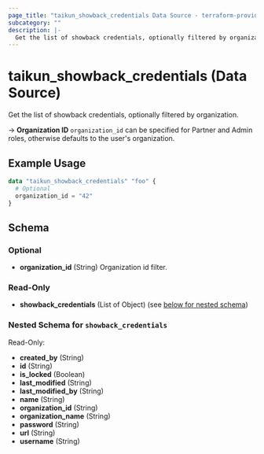 ```yaml
---
page_title: "taikun_showback_credentials Data Source - terraform-provider-taikun"
subcategory: ""
description: |-
  Get the list of showback credentials, optionally filtered by organization.
---
```


# taikun_showback_credentials (Data Source)

Get the list of showback credentials, optionally filtered by organization.

-> **Organization ID** `organization_id` can be specified for Partner and Admin roles, otherwise defaults to the user's
organization.

## Example Usage

```terraform
data "taikun_showback_credentials" "foo" {
  # Optional
  organization_id = "42"
}
```

<!-- schema generated by tfplugindocs -->
## Schema

### Optional

- **organization_id** (String) Organization id filter.

### Read-Only

- **showback_credentials** (List of Object) (see [below for nested schema](#nestedatt--showback_credentials))

<a id="nestedatt--showback_credentials"></a>
### Nested Schema for `showback_credentials`

Read-Only:

- **created_by** (String)
- **id** (String)
- **is_locked** (Boolean)
- **last_modified** (String)
- **last_modified_by** (String)
- **name** (String)
- **organization_id** (String)
- **organization_name** (String)
- **password** (String)
- **url** (String)
- **username** (String)


